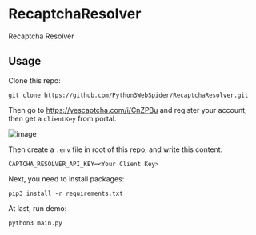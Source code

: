 # RecaptchaResolver

Recaptcha Resolver

## Usage

Clone this repo:

```
git clone https://github.com/Python3WebSpider/RecaptchaResolver.git
```

Then go to https://yescaptcha.com/i/CnZPBu and register your account, then get a `clientKey` from portal.

![image](https://user-images.githubusercontent.com/8678661/170099424-bbe53c64-79b5-46fc-a7c9-95fc88877e3d.png)

Then create a `.env` file in root of this repo, and write this content:

```
CAPTCHA_RESOLVER_API_KEY=<Your Client Key>
```

Next, you need to install packages:

```
pip3 install -r requirements.txt
```

At last, run demo:

```
python3 main.py
```

